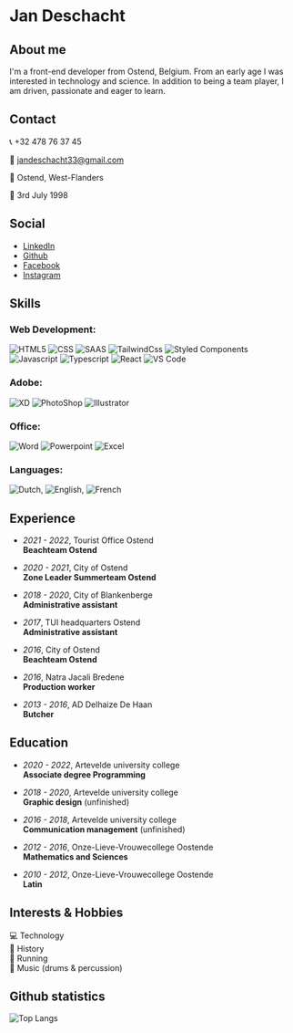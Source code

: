# Jan Deschacht

## About me

I'm a front-end developer from Ostend, Belgium. From an early age I was interested in technology and science. In addition to being a team player, I am driven, passionate and eager to learn.
## Contact

:telephone_receiver: +32 478 76 37 45  

:email: jandeschacht33@gmail.com  

:house_with_garden: Ostend, West-Flanders  

:cake: 3rd July 1998  


## Social

* [LinkedIn](https://www.linkedin.com/in/jan-deschacht-81a888178/ "LinkedIn")  
* [Github](https://github.com/pgm-jandeschacht "Github")  
* [Facebook](https://www.facebook.com/jan.deschacht/ "Facebook")  
* [Instagram](https://www.instagram.com/jandeschacht/ "Instagram")

## Skills

### Web Development:
  ![HTML5](https://img.shields.io/badge/HTML5-E34F26?style=for-the-badge&logo=html5&logoColor=white) ![CSS](https://img.shields.io/badge/CSS3-1572B6?style=for-the-badge&logo=css3&logoColor=white) ![SAAS](https://img.shields.io/badge/Sass-CC6699?style=for-the-badge&logo=sass&logoColor=white) ![TailwindCss](https://img.shields.io/badge/Tailwind_CSS-38B2AC?style=for-the-badge&logo=tailwind-css&logoColor=white) ![Styled Components](https://img.shields.io/badge/styled--components-DB7093?style=for-the-badge&logo=styled-components&logoColor=white) ![Javascript](https://img.shields.io/badge/JavaScript-F7DF1E?style=for-the-badge&logo=javascript&logoColor=black) ![Typescript](https://img.shields.io/badge/TypeScript-007ACC?style=for-the-badge&logo=typescript&logoColor=white) ![React](https://img.shields.io/badge/React-20232A?style=for-the-badge&logo=react&logoColor=61DAFB) ![VS Code](https://img.shields.io/badge/Visual_Studio_Code-0078D4?style=for-the-badge&logo=visual%20studio%20code&logoColor=white)
### Adobe:
  ![XD](https://img.shields.io/badge/Adobe%20XD-470137?style=for-the-badge&logo=Adobe%20XD&logoColor=#FF61F6) ![PhotoShop](https://img.shields.io/badge/Adobe%20Photoshop-31A8FF?style=for-the-badge&logo=Adobe%20Photoshop&logoColor=black) ![Illustrator](https://img.shields.io/badge/Adobe%20Illustrator-FF9A00?style=for-the-badge&logo=adobe%20illustrator&logoColor=white)
### Office:
  ![Word](https://img.shields.io/badge/Microsoft_Word-2B579A?style=for-the-badge&logo=microsoft-word&logoColor=white) ![Powerpoint](https://img.shields.io/badge/Microsoft_PowerPoint-B7472A?style=for-the-badge&logo=microsoft-powerpoint&logoColor=white) ![Excel](https://img.shields.io/badge/Microsoft_Excel-217346?style=for-the-badge&logo=microsoft-excel&logoColor=white)
### Languages:
  ![Dutch](https://img.shields.io/badge/-Dutch-EF3340?&style=for-the-badge), ![English](https://img.shields.io/badge/-English-012169?&style=for-the-badge), ![French](https://img.shields.io/badge/-French-FFFFFF?&style=for-the-badge)

## Experience

* *2021 - 2022*, Tourist Office Ostend  
  **Beachteam Ostend**  

* *2020 - 2021*, City of Ostend  
  **Zone Leader Summerteam Ostend**  

* *2018 - 2020*, City of Blankenberge  
  **Administrative assistant**  

* *2017*, TUI headquarters Ostend  
  **Administrative assistant**  

* *2016*, City of Ostend  
  **Beachteam Ostend**  

* *2016*, Natra Jacali Bredene  
  **Production worker**  

* *2013 - 2016*, AD Delhaize De Haan  
  **Butcher**  

## Education

* *2020 - 2022*,  Artevelde university college  
  **Associate degree Programming**  

* *2018 - 2020*,  Artevelde university college  
  **Graphic design** (unfinished)  

* *2016 - 2018*,  Artevelde university college  
  **Communication management** (unfinished)  

* *2012 - 2016*,  Onze-Lieve-Vrouwecollege Oostende  
  **Mathematics and Sciences**  
  
* *2010 - 2012*,  Onze-Lieve-Vrouwecollege Oostende  
  **Latin**  

## Interests & Hobbies

:computer: Technology  
:european_castle: History  
:running: Running  
:musical_score: Music (drums & percussion)

## Github statistics

![Top Langs](https://github-readme-stats.vercel.app/api/top-langs/?username=pgm-jandeschacht&theme=dark)  

